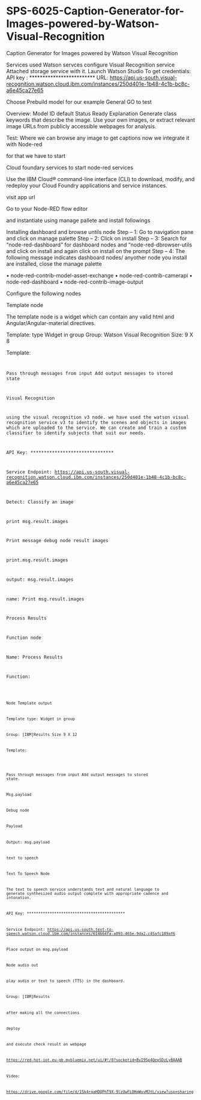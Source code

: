 # SPS-6025-Caption-Generator-for-Images-powered-by-Watson-Visual-Recognition
Caption Generator for Images powered by  Watson Visual Recognition

Services used
Watson servces
configure Visual Recognition service
Attached storage service with it.
Launch Watson Studio
To get credentials:
API key : *************************
URL: https://api.us-south.visual-recognition.watson.cloud.ibm.com/instances/250d401e-1b48-4c1b-bc8c-a6e45ca27e65

Choose Prebuild model for our example
General
GO to test

Overview:
Model ID	default
Status		Ready
Explanation	Generate class keywords that describe the image. Use your own images, or extract relevant image URLs from publicly accessible webpages for analysis.

Test:
Where we can browse any image to get captions
now we integrate it with Node-red

for that we have to start 

Cloud foundary services to start node-red services

Use the IBM Cloud® command-line interface (CLI) to download, modify, and redeploy your Cloud Foundry applications and service instances.

visit app url 

Go to your Node-RED flow editor

and instantiate using manage pallete and install followings

Installing dashboard and browse untils node 
Step – 1: Go to navigation pane and click on manage palette
Step – 2: Click on install
Step – 3: Search for “node-red-dashboard” for dashboard nodes and “node-red-dbrowser-utils and click on install and again click on install on the prompt
Step – 4: The following message indicates dashboard nodes/ anyother node you install are installed, close the manage palette

•	node-red-contrib-model-asset-exchange
•	node-red-contrib-camerapi
•	node-red-dashboard
•	node-red-contrib-image-output


Configure the following nodes

Template node

The template node is a widget which can contain any valid html and Angular/Angular-material directives.

Template: type Widget in group
Group: Watson Visual Recognition
Size: 9 X 8

Template:
<CODE>

Pass through messages from input
Add output messages to stored state

Visual Recognition

using the visual recognition v3 node.
we have used the watson visual recognition service v3 to identify the scenes and objects in images which are uploaded to the service.
We can create and train a custom classifier to identify subjects that suit our needs.

API Key: *******************************

 Service Endpoint: 
https://api.us-south.visual-recognition.watson.cloud.ibm.com/instances/250d401e-1b48-4c1b-bc8c-a6e45ca27e65

 Detect:  Classify an image
 
print msg.result.images

Print message debug node result images

print.msg.result.images

output: msg.result.images

name: Print msg.result.images

Process Results

Function node

Name: Process Results


Function:

<CODE>


Node Template output

Template type: Widget in group

Group: [IBM]Results
Size 9 X 12

Template: 
<div ng-bind-html="msg.template"></div>


Pass through messages from input
Add output messages to stored state.

Msg.payload

Debug node

Payload 

Output: msg.payload


text to speech

Text To Speech Node


The text to speech service understands text and natural language to generate synthesized audio output complete with appropriate cadence and intonation.


API Key: *******************************************

Service Endpoint: https://api.us-south.text-to-speech.watson.cloud.ibm.com/instances/614664fa-a093-465e-9da2-c45afc189af6

Place output on msg.payload

Node audio out

play audio or text to speech (TTS) in the dashboard.

Group: [IBM]Results


after making all the connections

deploy

and execute check result on webpage


https://red-hot-iot.eu-gb.mybluemix.net/ui/#!/0?socketid=BvI9Sp4QepSDzLyBAAAB

Video:

https://drive.google.com/file/d/15k4rqaHDQPhT9X-9lzUwFLOHqWvvMJtL/view?usp=sharing

